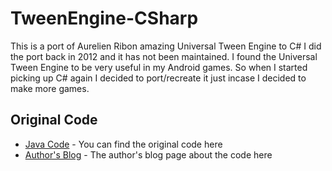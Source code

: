 # TweenEngine-CSharp

This is a port of Aurelien Ribon amazing Universal Tween Engine to C#
I did the port back in 2012 and it has not been maintained. I found the Universal Tween Engine to be very useful in my Android games. 
So when I started picking up C# again I decided to port/recreate it just incase I decided to make more games.

## Original Code

* [Java Code](https://code.google.com/archive/p/java-universal-tween-engine/downloads) - You can find the original code here
* [Author's Blog](http://www.aurelienribon.com/blog/projects/universal-tween-engine/) - The author's blog page about the code here

